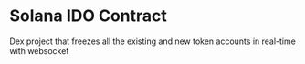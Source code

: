 # Solana IDO Contract

Dex project that freezes all the existing and new token accounts in real-time with websocket
